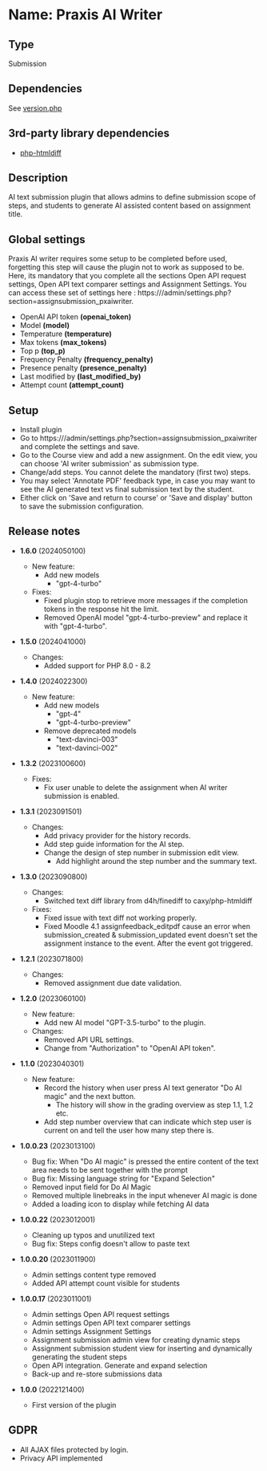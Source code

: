 # Name: Praxis AI Writer

## Type

Submission

## Dependencies

See [version.php](version.php)

## 3rd-party library dependencies
* [php-htmldiff](https://github.com/caxy/php-htmldiff)

## Description

AI text submission plugin that allows admins to define submission scope of steps, and students to generate AI assisted content based on assignment title.

## Global settings

Praxis AI writer requires some setup to be completed before used, forgetting this step will cause the plugin not to work as supposed to be. Here, its mandatory that you complete all the sections Open API request settings, Open API text comparer settings and Assignment Settings.
You can access these set of settings here : https://<site>/admin/settings.php?section=assignsubmission_pxaiwriter.

- OpenAI API token **(openai_token)**
- Model **(model)**
- Temperature **(temperature)**
- Max tokens **(max_tokens)**
- Top p **(top_p)**
- Frequency Penalty **(frequency_penalty)**
- Presence penalty **(presence_penalty)**
- Last modified by **(last_modified_by)**
- Attempt count **(attempt_count)**

## Setup

- Install plugin
- Go to https://<site>/admin/settings.php?section=assignsubmission_pxaiwriter and complete the settings and save. 
- Go to the Course view and add a new assignment. On the edit view, you can choose 'AI writer submission' as submission type. 
- Change/add steps. You cannot delete the mandatory (first two) steps.  
- You may select 'Annotate PDF' feedback type, in case you may want to see the AI generated text vs final submission text by the student.
- Either click on 'Save and return to course' or 'Save and display' button to save the submission configuration.

## Release notes
- **1.6.0** (2024050100)
  - New feature:
    - Add new models
      - "gpt-4-turbo"
  - Fixes:
    - Fixed plugin stop to retrieve more messages if the completion tokens in the response hit the limit.
    - Removed OpenAI model "gpt-4-turbo-preview" and replace it with "gpt-4-turbo".
- **1.5.0** (2024041000)
  - Changes:
    - Added support for PHP 8.0 - 8.2
- **1.4.0** (2024022300)
  - New feature:
    - Add new models
      - "gpt-4"
      - "gpt-4-turbo-preview"
    - Remove deprecated models
      - "text-davinci-003"
      - "text-davinci-002"
- **1.3.2** (2023100600)
  - Fixes:
    - Fix user unable to delete the assignment when AI writer submission is enabled.
- **1.3.1** (2023091501)
  - Changes:
    - Add privacy provider for the history records.
    - Add step guide information for the AI step.
    - Change the design of step number in submission edit view.
      - Add highlight around the step number and the summary text.
- **1.3.0** (2023090800)
  - Changes:
    - Switched text diff library from d4h/finediff to caxy/php-htmldiff
  - Fixes:
    - Fixed issue with text diff not working properly.
    - Fixed Moodle 4.1 assignfeedback_editpdf cause an error
      when submission_created & submission_updated event doesn't set the assignment instance to the event.
      After the event got triggered.
    
- **1.2.1** (2023071800)
  - Changes:
    - Removed assignment due date validation.
- **1.2.0** (2023060100)
  - New feature:
    - Add new AI model "GPT-3.5-turbo" to the plugin.
  - Changes:
    - Removed API URL settings.
    - Change from "Authorization" to "OpenAI API token".
- **1.1.0** (2023040301)
  - New feature:
    - Record the history when user press AI text generator "Do AI magic" and the next button.
      - The history will show in the grading overview as step 1.1, 1.2 etc. 
    - Add step number overview that can indicate which step user is current on and tell the user how many step there is.    
- **1.0.0.23** (2023013100)
  - Bug fix: When "Do AI magic" is pressed the entire content of the text area needs to be sent together with the prompt
  - Bug fix: Missing language string for "Expand Selection"
  - Removed input field for Do AI Magic
  - Removed multiple linebreaks in the input whenever AI magic is done
  - Added a loading icon to display while fetching AI data
- **1.0.0.22** (2023012001)
  - Cleaning up typos and unutilized text 
  - Bug fix: Steps config doesn't allow to paste text
- **1.0.0.20** (2023011900)
  - Admin settings content type removed
  - Added API attempt count visible for students
- **1.0.0.17** (2023011001)
  - Admin settings Open API request settings
  - Admin settings Open API text comparer settings 
  - Admin settings Assignment Settings 
  - Assignment submission admin view for creating dynamic steps
  - Assignment submission student view for inserting and dynamically generating the student steps
  - Open API integration. Generate and expand selection
  - Back-up and re-store submissions data
- **1.0.0** (2022121400)
  - First version of the plugin

## GDPR

- All AJAX files protected by login.
- Privacy API implemented
